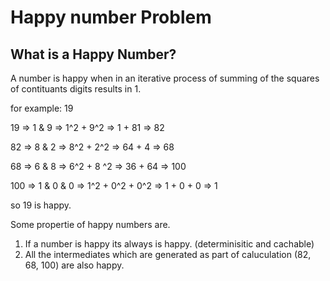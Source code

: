 # Happy number Problem

## What is a Happy Number?

A number is happy when in an iterative process of summing of the squares of contituants digits results in 1.

for example: 19

19   =>  1 & 9   => 1^2 + 9^2   => 1 + 81   => 82

82   =>  8 & 2   => 8^2 + 2^2   => 64 + 4   => 68

68   =>  6 & 8   => 6^2 + 8 ^2   => 36 + 64   => 100

100   =>  1 & 0 & 0   => 1^2 + 0^2 + 0^2   => 1 + 0 + 0   => 1

so 19 is happy.


Some propertie of happy numbers are.

1. If a number is happy its always is happy. (determinisitic and cachable)
2. All the intermediates which are generated as part of caluculation (82, 68, 100) are also happy.


